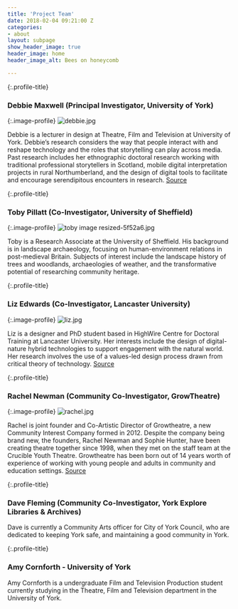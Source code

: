 ```yaml
---
title: 'Project Team'
date: 2018-02-04 09:21:00 Z
categories:
- about
layout: subpage
show_header_image: true
header_image: home
header_image_alt: Bees on honeycomb

---
```


{:.profile-title}
### Debbie Maxwell (Principal Investigator, University of York)

{:.image-profile}
![debbie.jpg](/uploads/debbie.jpg)

Debbie is a lecturer in design at Theatre, Film and Television at University of York. Debbie’s research considers the way that people interact with and reshape technology and the roles that storytelling can play across media. Past research includes her ethnographic doctoral research working with traditional professional storytellers in Scotland, mobile digital interpretation projects in rural Northumberland, and the design of digital tools to facilitate and encourage serendipitous encounters in research. [Source](http://www.bees.eca.ed.ac.uk/)

{:.profile-title}
### Toby Pillatt (Co-Investigator, University of Sheffield)

{:.image-profile}
![toby image resized-5f52a6.jpg](/uploads/toby%20image%20resized-5f52a6.jpg)

Toby is a Research Associate at the University of Sheffield. His background is in landscape archaeology, focusing on human-environment relations in post-medieval Britain. Subjects of interest include the landscape history of trees and woodlands, archaeologies of weather, and the transformative potential of researching community heritage.

{:.profile-title}
### Liz Edwards (Co-Investigator, Lancaster University)

{:.image-profile}
![liz.jpg](/uploads/liz.jpg)

Liz is a designer and PhD student based in HighWire Centre for Doctoral Training at Lancaster University. Her interests include the design of digital-nature hybrid technologies to support engagement with the natural world. Her research involves the use of a values-led design process drawn from critical theory of technology. [Source](http://www.bees.eca.ed.ac.uk/)

{:.profile-title}
### Rachel Newman (Community Co-Investigator, GrowTheatre)

{:.image-profile}
![rachel.jpg](/uploads/rachel.jpg)

Rachel is joint founder and Co-Artistic Director of Growtheatre, a new Community Interest Company formed in 2012. Despite the company being brand new, the founders, Rachel Newman and Sophie Hunter, have been creating theatre together since 1998, when they met on the staff team at the Crucible Youth Theatre. Growtheatre has been born out of 14 years worth of experience of working with young people and adults in community and education settings. [Source](http://www.linkedin.com/in/rachel-newman-30530037/)

{:.profile-title}
### Dave Fleming (Community Co-Investigator, York Explore Libraries & Archives)

Dave is currently a Community Arts officer for City of York Council, who are dedicated to keeping York safe, and maintaining a good community in York.

{:.profile-title}
### Amy Cornforth - University of York

Amy Cornforth is a undergraduate Film and Television Production student currently studying in the Theatre, Film and Television department in the University of York.
